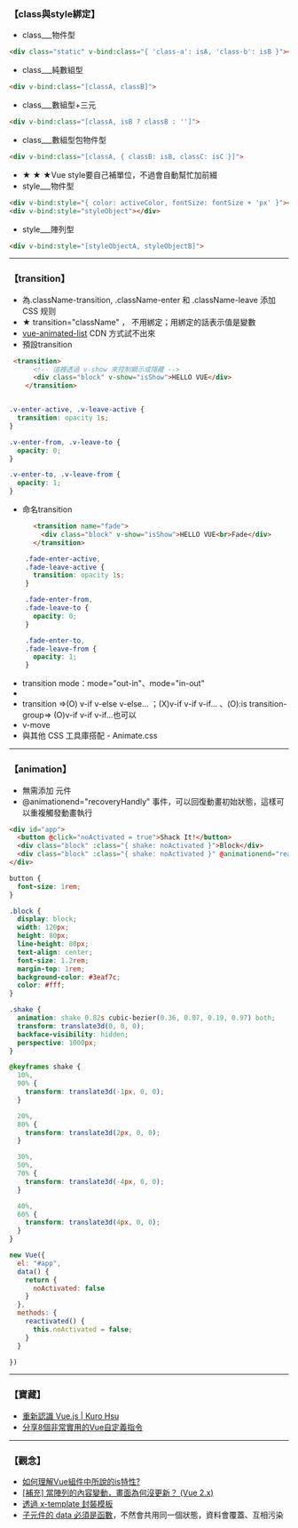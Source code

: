 ### 【class與style綁定】
- class___物件型
```html
<div class="static" v-bind:class="{ 'class-a': isA, 'class-b': isB }"></div>
```

- class___純數組型
```html
<div v-bind:class="[classA, classB]">
```

- class___數組型+三元
```html
<div v-bind:class="[classA, isB ? classB : '']">
```

- class___數組型包物件型
```html
<div v-bind:class="[classA, { classB: isB, classC: isC }]">
```

-  ★ ★ ★Vue style要自己補單位，不過會自動幫忙加前綴
- style___物件型
```html
<div v-bind:style="{ color: activeColor, fontSize: fontSize + 'px' }"></div>
<div v-bind:style="styleObject"></div>
```

- style___陣列型
```html
<div v-bind:style="[styleObjectA, styleObjectB]">
```
****
### 【transition】
- 為.className-transition, .className-enter 和 .className-leave 添加 CSS 规则
-  ★ transition="className" ， 不用綁定；用綁定的話表示值是變數
- [vue-animated-list](https://github.com/vuejs/vue-animated-list)
  CDN 方式試不出來
- 預設transition
```html
 <transition>
      <!-- 這裡透過 v-show 來控制顯示或隱藏 -->
      <div class="block" v-show="isShow">HELLO VUE</div>
    </transition>
```
```css

.v-enter-active, .v-leave-active {
  transition: opacity 1s;
}

.v-enter-from, .v-leave-to {
  opacity: 0;
}

.v-enter-to, .v-leave-from {
  opacity: 1;
}
```

- 命名transition
```html
      <transition name="fade">
        <div class="block" v-show="isShow">HELLO VUE<br>Fade</div>
      </transition>
```
```css
    .fade-enter-active,
    .fade-leave-active {
      transition: opacity 1s;
    }

    .fade-enter-from,
    .fade-leave-to {
      opacity: 0;
    }

    .fade-enter-to,
    .fade-leave-from {
      opacity: 1;
    }
```

- transition mode：mode="out-in"、mode="in-out"
- <transition-group>
- transition =>(O) v-if v-else v-else...  ；(X)v-if  v-if v-if...  、(O):is
  transition-group=> (O)v-if  v-if v-if...也可以
- v-move
- 與其他 CSS 工具庫搭配 - Animate.css


****
### 【animation】
- 無需添加 <transition> 元件
- @animationend="recoveryHandly" 事件，可以回復動畫初始狀態，這樣可以重複觸發動畫執行 
```html
<div id="app">
  <button @click="noActivated = true">Shack It!</button>
  <div class="block" :class="{ shake: noActivated }">Block</div>
  <div class="block" :class="{ shake: noActivated }" @animationend="reactivated">Block</div>
</div>
```
```css   
button {
  font-size: 1rem;
}

.block {
  display: block;
  width: 120px;
  height: 80px;
  line-height: 80px;
  text-align: center;
  font-size: 1.2rem;
  margin-top: 1rem;
  background-color: #3eaf7c;
  color: #fff;
}

.shake {
  animation: shake 0.82s cubic-bezier(0.36, 0.07, 0.19, 0.97) both;
  transform: translate3d(0, 0, 0);
  backface-visibility: hidden;
  perspective: 1000px;
}

@keyframes shake {
  10%,
  90% {
    transform: translate3d(-1px, 0, 0);
  }

  20%,
  80% {
    transform: translate3d(2px, 0, 0);
  }

  30%,
  50%,
  70% {
    transform: translate3d(-4px, 0, 0);
  }

  40%,
  60% {
    transform: translate3d(4px, 0, 0);
  }
}
```
```javascript
new Vue({
  el: "#app",
  data() {
    return {
      noActivated: false
    }
  },
  methods: {
    reactivated() {
      this.noActivated = false;
    }
  }

})
```
****
### 【寶藏】
- [重新認識 Vue.js | Kuro Hsu](https://book.vue.tw/preface.html#%E7%82%BA%E4%BB%80%E9%BA%BC%E8%A6%81%E5%AF%AB%E9%80%99%E6%9C%AC%E6%9B%B8)
- [分享8個非常實用的Vue自定義指令](https://github.com/Michael-lzg/v-directives)

****
### 【觀念】
- [如何理解Vue組件中所說的is特性?](https://segmentfault.com/q/1010000007205176)
- [[補充] 當陣列的內容變動，畫面為何沒更新？ (Vue 2.x)](https://book.vue.tw/CH1/1-6-conditions-and-flow-control.html#%E8%A3%9C%E5%85%85-%E7%95%B6%E9%99%A3%E5%88%97%E7%9A%84%E5%85%A7%E5%AE%B9%E8%AE%8A%E5%8B%95-%E7%95%AB%E9%9D%A2%E7%82%BA%E4%BD%95%E6%B2%92%E6%9B%B4%E6%96%B0-vue-2-x)
- [透過 x-template 封裝模板](https://book.vue.tw/CH2/2-1-components.html#%E9%80%8F%E9%81%8E-x-template-%E5%B0%81%E8%A3%9D%E6%A8%A1%E6%9D%BF)
- [子元件的 data 必須是函數](https://book.vue.tw/CH2/2-1-components.html#%E5%AD%90%E5%85%83%E4%BB%B6%E7%9A%84-data-%E5%BF%85%E9%A0%88%E6%98%AF%E5%87%BD%E6%95%B8)，不然會共用同一個狀態，資料會覆蓋、互相污染
